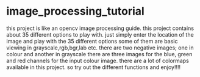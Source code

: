 # image_processing_tutorial
this project is like an opencv image processing guide. this project contains about 35 different options to play with. just simply enter the location of the image and play with the 35 different options
some of them are basic viewing in grayscale,rgb,bgr,lab etc.
there are two negative images; one in colour and another in grayscale
there are three images for the blue, green and red channels for the input colour image.
there are a lot of colormaps available in this project.
so try out the different functions and enjoy!!!!
